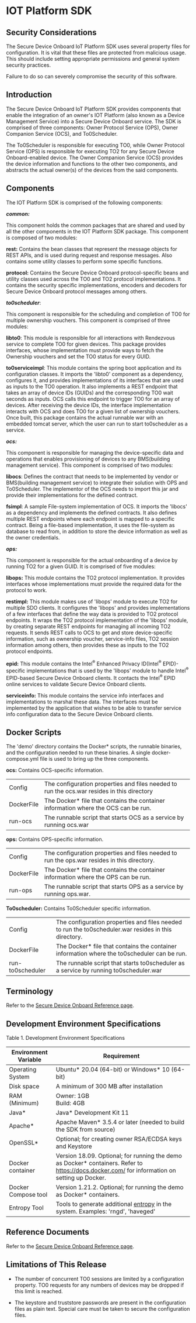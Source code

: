 IOT Platform SDK
================

Security Considerations
-----------------------

The Secure Device Onboard IoT Platform SDK uses several property files for configuration. It is vital that these files are protected from malicious usage. This should include setting appropriate permissions and general system security practices.

Failure to do so can severely compromise the security of this software.

Introduction
------------

The Secure Device Onboard IoT Platform SDK provides components that enable the integration of an owner's IOT Platform (also known as a Device Management Service) into a Secure Device Onboard service.  The SDK is comprised of three components: Owner Protocol Service (OPS), Owner Companion Service (OCS), and To0Scheduler.

The To0Scheduler is responsible for executing TO0, while Owner Protocol Service (OPS) is responsible for executing TO2 for any Secure Device Onboard-enabled device. The Owner Companion Service (OCS) provides the device information and functions to the other two components, and abstracts the actual owner(s) of the devices from the said components.

Components
----------

The IOT Platform SDK is comprised of the following components:

***common:***

This component holds the common packages that are shared and used by all the other components in the IOT Platform SDK package.  This component is composed of two modules:

**rest:** Contains the bean classes that represent the message objects for REST APIs, and is used during request and response messages. Also contains some utility classes to perform some specific functions.

**protocol:** Contains the Secure Device Onboard protocol-specific beans and utility classes used across the TO0 and TO2 protocol implementations. It contains the security specific implementations, encoders and decoders for Secure Device Onboard protocol messages among others.

***to0scheduler***:

This component is responsible for the scheduling and completion of TO0 for multiple ownership vouchers. This component is comprised of three modules:

**libto0**: This module is responsible for all interactions with Rendezvous service to complete TO0 for given devices. This package provides interfaces, whose implementation must provide ways to fetch the Ownership vouchers and set the TO0 status for every GUID.

**to0serviceimpl**: This module contains the spring boot application and its configuration classes. It imports the 'libto0' component as a dependency, configures it, and provides implementations of its interfaces that are used as inputs to the TO0 operation. It also implements a REST endpoint that takes an array of device IDs (GUIDs) and the corresponding TO0 wait seconds as inputs. OCS calls this endpoint to trigger TO0 for an array of devices. After receiving the device IDs, the interface implementation interacts with OCS and does TO0 for a given list of ownership vouchers. Once built, this package contains the actual runnable war with an embedded tomcat server, which the user can run to start to0scheduler as a service.

***ocs:***

This component is responsible for managing the device-specific data and operations that enables provisioning of devices to any BMS(building management service). This component is comprised of two modules:

**libocs**: Defines the contract that needs to be implemented by vendor or BMS(building management service) to integrate their solution with OPS and To0Scheduler. The implementor of the OCS needs to import this jar and provide their implementations for the defined contract.

**fsimpl**: A sample File-system implementation of OCS. It imports the 'libocs' as a dependency and implements the defined contracts. It also defines multiple REST endpoints where each endpoint is mapped to a specific contract. Being a file-based implementation, it uses the file-system as database to read from, in addition to store the device information as well as the owner credentials.

***ops:***

This component is responsible for the actual onboarding of a device by running TO2 for a given GUID. It is comprised of five modules:

**libops:** This module contains the TO2 protocol implementation. It provides interfaces whose implementations must provide the required data for the protocol to work.

**restimpl:** This module makes use of 'libops' module to execute TO2 for multiple SDO clients. It configures the 'libops' and provides implementations of a few interfaces that define the way data is provided to TO2 protocol endpoints. It wraps the TO2 protocol implementation of the 'libops' module, by creating separate REST endpoints for managing all incoming TO2 requests. It sends REST calls to OCS to get and store device-specific information, such as ownership voucher, service-info files, TO2 session information among others, then provides these as inputs to the TO2 protocol endpoints.

**epid:** This module contains the Intel<sup>®</sup> Enhanced Privacy ID(Intel<sup>®</sup> EPID)-specific implementations that is used by the 'libops' module to handle Intel<sup>®</sup> EPID-based Secure Device Onboard clients. It contacts the Intel<sup>®</sup> EPID online services to validate Secure Device Onboard clients.

**serviceinfo:** This module contains the service info interfaces and implementations to marshal these data. The interfaces must be implemented by the application that wishes to be able to transfer service info configuration data to the Secure Device Onboard clients.

## Docker Scripts

The 'demo' directory contains the Docker\* scripts, the runnable binaries, and the configuration needed to run these binaries. A single docker-compose.yml file is used to bring up the three components.

**ocs:** Contains OCS-specific information.


|||
|---|---
Config     | The configuration properties and files needed to run the ocs.war resides in this directory |
DockerFile | The Docker* file that contains the container information where the OCS can be run. |
run-ocs    | The runnable script that starts OCS as a service by running ocs.war |

**ops:** Contains OPS-specific information.

|||
|---|---
Config     | The configuration properties and files needed to run the ops.war resides in this directory.
DockerFile | The Docker* file that contains the container information where the OPS can be run.
run-ops    | The runnable script that starts OPS as a service by running ops.war.

**To0scheduler:** Contains To0Scheduler specific information.

|||
|------|---
Config          |           The configuration properties and files needed to run the to0scheduler.war resides in this directory.
DockerFile      |         The Docker* file that contains the container information where the to0scheduler can be run.
run-to0scheduler|   The runnable script that starts to0scheduler as a service by running to0scheduler.war

Terminology
-----------

Refer to the [Secure Device Onboard Reference page](../reference.md#terminology).

Development Environment Specifications
--------------------------------------

Table 1. Development Environment Specifications

| Environment Variable | Requirement
|----------------------|------------
| Operating System     | Ubuntu\* 20.04 (64-bit) or Windows\* 10 (64-bit)
| Disk space           | A minimum of 300 MB after installation
| RAM (Minimum)        | Owner: 1GB <br>  Build: 4GB
| Java\*               | Java* Development Kit 11
| Apache\*             | Apache Maven\* 3.5.4 or later (needed to build the SDK from source)
| OpenSSL\*            | Optional; for creating owner RSA/ECDSA keys and Keystore
| Docker container     | Version 18.09. Optional; for running the demo as Docker* containers.  Refer to <https://docs.docker.com/> for information on setting up Docker.                          |
| Docker Compose tool  | Version 1.21.2. Optional; for running the demo as Docker* containers.                      |
| Entropy Tool         | Tools to generate additional [entropy](<https://en.wikipedia.org/wiki/Entropy_(computing)>) in the system. Examples: 'rngd', 'haveged'      |

Reference Documents
-------------------

Refer to the [Secure Device Onboard Reference page](../reference.md#project-documentation).

Limitations of This Release
---------------------------

- The number of concurrent TO0 sessions are limited by a configuration property. TO0 requests for any numbers of devices may be dropped if this limit is reached.

- The keystore and truststore passwords are present in the configuration files as plain text. Special care must be taken to secure the configuration files.

